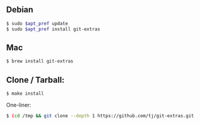 ## Debian

```bash
$ sudo $apt_pref update
$ sudo $apt_pref install git-extras
```

## Mac

```bash
$ brew install git-extras
```

## Clone / Tarball:

```bash
$ make install
```

One-liner:

```bash
$ (cd /tmp && git clone --depth 1 https://github.com/tj/git-extras.git && cd git-extras && sudo make install)
```
